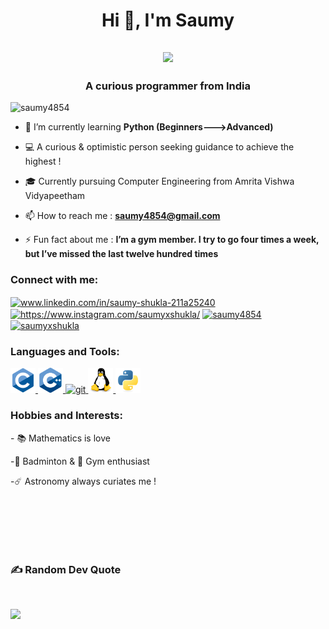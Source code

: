 <h1 align="center">Hi 👋, I'm Saumy</h1>
<h2 align ="center"> <img src="https://media.giphy.com/media/hqU2KkjW5bE2v2Z7Q2/giphy.gif" width="175"</h2>  
<h3 align="center">A curious programmer from India</h3>

<p align="left"> <img src="https://komarev.com/ghpvc/?username=saumy4854&label=Profile%20views&color=0e75b6&style=flat" alt="saumy4854" /> </p>

- 🌱 I’m currently learning **Python (Beginners--->Advanced)**

- 💻 A curious & optimistic person seeking guidance to achieve the highest !

- 🎓 Currently pursuing Computer Engineering from Amrita Vishwa Vidyapeetham

- 📫 How to reach me : **saumy4854@gmail.com**

- ⚡ Fun fact about me : **I’m a gym member. I try to go four times a week, but I’ve missed the last twelve hundred times**

<h3 align="left">Connect with me:</h3>
<p align="left">
<a href="https://linkedin.com/in/www.linkedin.com/in/saumy-shukla-211a25240" target="blank"><img align="center" src="https://raw.githubusercontent.com/rahuldkjain/github-profile-readme-generator/master/src/images/icons/Social/linked-in-alt.svg" alt="www.linkedin.com/in/saumy-shukla-211a25240" height="30" width="40" /></a>
<a href="https://instagram.com/https://www.instagram.com/saumyxshukla/" target="blank"><img align="center" src="https://raw.githubusercontent.com/rahuldkjain/github-profile-readme-generator/master/src/images/icons/Social/instagram.svg" alt="https://www.instagram.com/saumyxshukla/" height="30" width="40" /></a>
<a href="https://www.leetcode.com/saumy4854" target="blank"><img align="center" src="https://raw.githubusercontent.com/rahuldkjain/github-profile-readme-generator/master/src/images/icons/Social/leet-code.svg" alt="saumy4854" height="30" width="40" /></a>
<a href="https://discord.gg/saumyxshukla" target="blank"><img align="center" src="https://raw.githubusercontent.com/rahuldkjain/github-profile-readme-generator/master/src/images/icons/Social/discord.svg" alt="saumyxshukla" height="30" width="40" /></a>
</p>

<h3 align="left">Languages and Tools:</h3>
<p align="left"> <a href="https://www.cprogramming.com/" target="_blank" rel="noreferrer"> <img src="https://raw.githubusercontent.com/devicons/devicon/master/icons/c/c-original.svg" alt="c" width="40" height="40"/> </a> <a href="https://www.w3schools.com/cpp/" target="_blank" rel="noreferrer"> <img src="https://raw.githubusercontent.com/devicons/devicon/master/icons/cplusplus/cplusplus-original.svg" alt="cplusplus" width="40" height="40"/> </a> <a href="https://git-scm.com/" target="_blank" rel="noreferrer"> <img src="https://www.vectorlogo.zone/logos/git-scm/git-scm-icon.svg" alt="git" width="40" height="40"/> </a> <a href="https://www.linux.org/" target="_blank" rel="noreferrer"> <img src="https://raw.githubusercontent.com/devicons/devicon/master/icons/linux/linux-original.svg" alt="linux" width="40" height="40"/> </a> <a href="https://www.python.org" target="_blank" rel="noreferrer"> <img src="https://raw.githubusercontent.com/devicons/devicon/master/icons/python/python-original.svg" alt="python" width="40" height="40"/> </a> </p>


<h3 align="left">Hobbies and Interests:</h3>
<p align="left">
- 📚 Mathematics is love

-🏸 Badminton & 💪 Gym enthusiast

-☄️ Astronomy always curiates me ! 

<p><img src="https://github-readme-stats.vercel.app/api?username=saumy4854&amp;theme=tokyonight&amp;hide_border=false&amp;include_all_commits=true&amp;count_private=true" alt=""><br/>
  
<img src="https://github-readme-streak-stats.herokuapp.com/?user=saumy4854&amp;theme=tokyonight&amp;hide_border=false" alt=""><br/>
  
<img src="https://github-readme-stats.vercel.app/api/top-langs/?username=saumy4854&amp;theme=tokyonight&amp;hide_border=false&amp;include_all_commits=true&amp;count_private=true&amp;layout=compact" alt=""></p>
  
<h3 id="-random-dev-quote">✍️ Random Dev Quote</h3>
<p><img src="https://quotes-github-readme.vercel.app/api?type=horizontal&amp;theme=tokyonight" alt=""></p>
<p><img src="https://www.holopin.io/_next/image?url=https%3A%2F%2Fassets.holopin.io%2FeyJidWNrZXQiOiJob2xvcGluLWFzc2V0cyIsImtleSI6ImFzc2V0cy9jbDhkOHVrb3MwMDk0MDlqbnVuaGRhcDd3IiwiZWRpdHMiOnsicm90YXRlIjpudWxsfX0%3D&w=1920&q=75" width ="250"</p>
